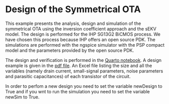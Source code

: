 # Design of the Symmetrical OTA

This example presents the analysis, design and simulation of the symmetrical OTA using the inversion coefficient approach and the sEKV model. The design is performed for the IHP SG13G2 BiCMOS process. We have chosen this process because IHP offers an open source PDK. The simulations are performed with the ngspice simulator with the PSP compact model and the parameters provided by the open source PDK.

The design and verification is performed in the [Quarto notebook](Symmetrical_OTA.qmd). A design example is given in the [pdf file](Symmetrical_OTA.pdf). An Excel file listing the size and all the variables (namely drain current, small-signal parameters, noise parameters and parasitic capacitances) of each transistor of the circuit.

In order to perfom a new design you need to set the variable newDesign to True and if you wnt to run the simulation you need to set the variable newSim to True.
